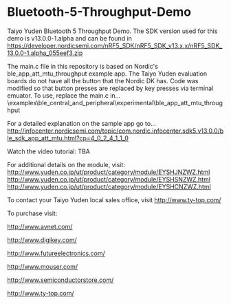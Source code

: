 # Bluetooth-5-Throughput-Demo
Taiyo Yuden Bluetooth 5 Throughput Demo. 
The SDK version used for this demo is v13.0.0-1.alpha and can be found in https://developer.nordicsemi.com/nRF5_SDK/nRF5_SDK_v13.x.x/nRF5_SDK_13.0.0-1.alpha_055eef3.zip

The main.c file in this repository is based on Nordic's ble_app_att_mtu_throughput example app. The Taiyo Yuden evaluation boards do not have all the button that the Nordic DK has. Code was modified so that button presses are replaced by key presses via terminal emuator. To use, replace the main.c in... <SDKInstalDir>\examples\ble_central_and_peripheral\experimental\ble_app_att_mtu_throughput

For a detailed explanation on the sample app go to...
http://infocenter.nordicsemi.com/topic/com.nordic.infocenter.sdk5.v13.0.0/ble_sdk_app_att_mtu.html?cp=4_0_2_4_1_1_0

Watch the video tutorial: TBA

For additional details on the module, visit:
http://www.yuden.co.jp/ut/product/category/module/EYSHJNZWZ.html
http://www.yuden.co.jp/ut/product/category/module/EYSHSNZWZ.html
http://www.yuden.co.jp/ut/product/category/module/EYSHCNZWZ.html 

To contact your Taiyo Yuden local sales office, visit http://www.ty-top.com/

To purchase visit:

http://www.avnet.com/

http://www.digikey.com/

http://www.futureelectronics.com/

http://www.mouser.com/

http://www.semiconductorstore.com/

http://www.ty-top.com/
